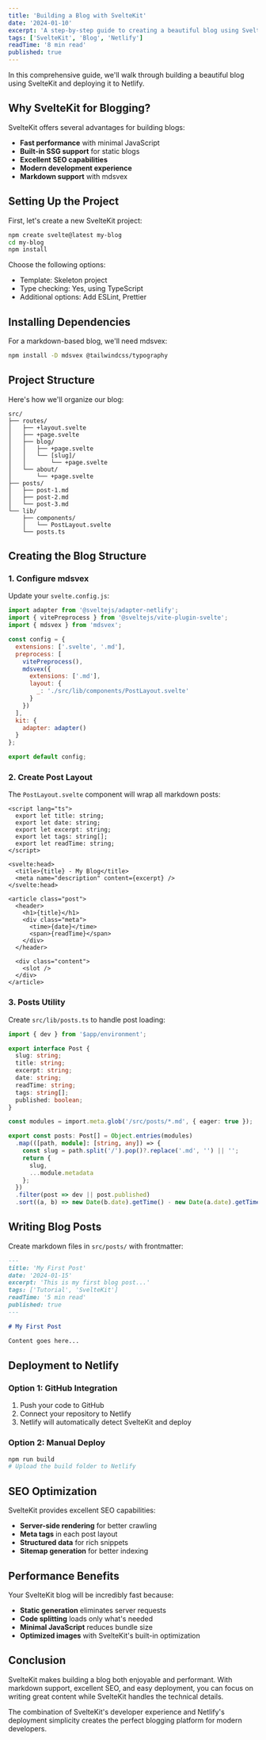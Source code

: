 ```yaml
---
title: 'Building a Blog with SvelteKit'
date: '2024-01-10'
excerpt: 'A step-by-step guide to creating a beautiful blog using SvelteKit and deploying it to Netlify. Perfect for developers looking to create their own blog.'
tags: ['SvelteKit', 'Blog', 'Netlify']
readTime: '8 min read'
published: true
---
```


In this comprehensive guide, we'll walk through building a beautiful blog using SvelteKit and deploying it to Netlify.

## Why SvelteKit for Blogging?

SvelteKit offers several advantages for building blogs:

- **Fast performance** with minimal JavaScript
- **Built-in SSG support** for static blogs
- **Excellent SEO capabilities**
- **Modern development experience**
- **Markdown support** with mdsvex

## Setting Up the Project

First, let's create a new SvelteKit project:

```bash
npm create svelte@latest my-blog
cd my-blog
npm install
```

Choose the following options:
- Template: Skeleton project
- Type checking: Yes, using TypeScript
- Additional options: Add ESLint, Prettier

## Installing Dependencies

For a markdown-based blog, we'll need mdsvex:

```bash
npm install -D mdsvex @tailwindcss/typography
```

## Project Structure

Here's how we'll organize our blog:

```
src/
├── routes/
│   ├── +layout.svelte
│   ├── +page.svelte
│   ├── blog/
│   │   ├── +page.svelte
│   │   └── [slug]/
│   │       └── +page.svelte
│   └── about/
│       └── +page.svelte
├── posts/
│   ├── post-1.md
│   ├── post-2.md
│   └── post-3.md
└── lib/
    ├── components/
    │   └── PostLayout.svelte
    └── posts.ts
```

## Creating the Blog Structure

### 1. Configure mdsvex

Update your `svelte.config.js`:

```javascript
import adapter from '@sveltejs/adapter-netlify';
import { vitePreprocess } from '@sveltejs/vite-plugin-svelte';
import { mdsvex } from 'mdsvex';

const config = {
  extensions: ['.svelte', '.md'],
  preprocess: [
    vitePreprocess(),
    mdsvex({
      extensions: ['.md'],
      layout: {
        _: './src/lib/components/PostLayout.svelte'
      }
    })
  ],
  kit: {
    adapter: adapter()
  }
};

export default config;
```

### 2. Create Post Layout

The `PostLayout.svelte` component will wrap all markdown posts:

```svelte
<script lang="ts">
  export let title: string;
  export let date: string;
  export let excerpt: string;
  export let tags: string[];
  export let readTime: string;
</script>

<svelte:head>
  <title>{title} - My Blog</title>
  <meta name="description" content={excerpt} />
</svelte:head>

<article class="post">
  <header>
    <h1>{title}</h1>
    <div class="meta">
      <time>{date}</time>
      <span>{readTime}</span>
    </div>
  </header>
  
  <div class="content">
    <slot />
  </div>
</article>
```

### 3. Posts Utility

Create `src/lib/posts.ts` to handle post loading:

```typescript
import { dev } from '$app/environment';

export interface Post {
  slug: string;
  title: string;
  excerpt: string;
  date: string;
  readTime: string;
  tags: string[];
  published: boolean;
}

const modules = import.meta.glob('/src/posts/*.md', { eager: true });

export const posts: Post[] = Object.entries(modules)
  .map(([path, module]: [string, any]) => {
    const slug = path.split('/').pop()?.replace('.md', '') || '';
    return {
      slug,
      ...module.metadata
    };
  })
  .filter(post => dev || post.published)
  .sort((a, b) => new Date(b.date).getTime() - new Date(a.date).getTime());
```

## Writing Blog Posts

Create markdown files in `src/posts/` with frontmatter:

```markdown
---
title: 'My First Post'
date: '2024-01-15'
excerpt: 'This is my first blog post...'
tags: ['Tutorial', 'SvelteKit']
readTime: '5 min read'
published: true
---

# My First Post

Content goes here...
```

## Deployment to Netlify

### Option 1: GitHub Integration

1. Push your code to GitHub
2. Connect your repository to Netlify
3. Netlify will automatically detect SvelteKit and deploy

### Option 2: Manual Deploy

```bash
npm run build
# Upload the build folder to Netlify
```

## SEO Optimization

SvelteKit provides excellent SEO capabilities:

- **Server-side rendering** for better crawling
- **Meta tags** in each post layout
- **Structured data** for rich snippets
- **Sitemap generation** for better indexing

## Performance Benefits

Your SvelteKit blog will be incredibly fast because:

- **Static generation** eliminates server requests
- **Code splitting** loads only what's needed
- **Minimal JavaScript** reduces bundle size
- **Optimized images** with SvelteKit's built-in optimization

## Conclusion

SvelteKit makes building a blog both enjoyable and performant. With markdown support, excellent SEO, and easy deployment, you can focus on writing great content while SvelteKit handles the technical details.

The combination of SvelteKit's developer experience and Netlify's deployment simplicity creates the perfect blogging platform for modern developers. 